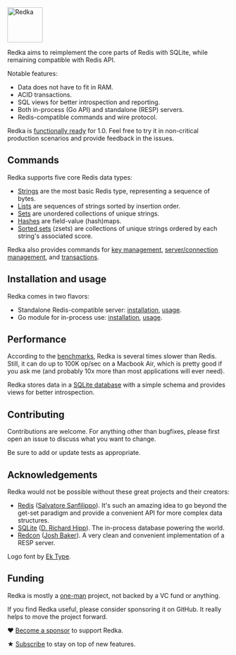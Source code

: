 <img alt="Redka" src="logo.svg" height="80" align="center">

Redka aims to reimplement the core parts of Redis with SQLite, while remaining compatible with Redis API.

Notable features:

-   Data does not have to fit in RAM.
-   ACID transactions.
-   SQL views for better introspection and reporting.
-   Both in-process (Go API) and standalone (RESP) servers.
-   Redis-compatible commands and wire protocol.

Redka is [functionally ready](docs/roadmap.md) for 1.0. Feel free to try it in non-critical production scenarios and provide feedback in the issues.

## Commands

Redka supports five core Redis data types:

-   [Strings](docs/commands/strings.md) are the most basic Redis type, representing a sequence of bytes.
-   [Lists](docs/commands/lists.md) are sequences of strings sorted by insertion order.
-   [Sets](docs/commands/sets.md) are unordered collections of unique strings.
-   [Hashes](docs/commands/hashes.md) are field-value (hash)maps.
-   [Sorted sets](docs/commands/sorted-sets.md) (zsets) are collections of unique strings ordered by each string's associated score.

Redka also provides commands for [key management](docs/commands/keys.md), [server/connection management](docs/commands/server.md), and [transactions](docs/commands/transactions.md).

## Installation and usage

Redka comes in two flavors:

-   Standalone Redis-compatible server: [installation](docs/install-standalone.md), [usage](docs/usage-standalone.md).
-   Go module for in-process use: [installation](docs/install-module.md), [usage](docs/usage-module.md).

## Performance

According to the [benchmarks](docs/performance.md), Redka is several times slower than Redis. Still, it can do up to 100K op/sec on a Macbook Air, which is pretty good if you ask me (and probably 10x more than most applications will ever need).

Redka stores data in a [SQLite database](docs/persistence.md) with a simple schema and provides views for better introspection.

## Contributing

Contributions are welcome. For anything other than bugfixes, please first open an issue to discuss what you want to change.

Be sure to add or update tests as appropriate.

## Acknowledgements

Redka would not be possible without these great projects and their creators:

-   [Redis](https://redis.io/) ([Salvatore Sanfilippo](https://github.com/antirez)). It's such an amazing idea to go beyond the get-set paradigm and provide a convenient API for more complex data structures.
-   [SQLite](https://sqlite.org/) ([D. Richard Hipp](https://www.sqlite.org/crew.html)). The in-process database powering the world.
-   [Redcon](https://github.com/tidwall/redcon) ([Josh Baker](https://github.com/tidwall)). A very clean and convenient implementation of a RESP server.

Logo font by [Ek Type](https://ektype.in/).

## Funding

Redka is mostly a [one-man](https://antonz.org/) project, not backed by a VC fund or anything.

If you find Redka useful, please consider sponsoring it on GitHub. It really helps to move the project forward.

♥ [Become a sponsor](https://github.com/sponsors/nalgeon) to support Redka.

★ [Subscribe](https://antonz.org/subscribe/) to stay on top of new features.
